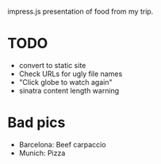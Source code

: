 impress.js presentation of food from my trip.

# TODO

* convert to static site
* Check URLs for ugly file names
* "Click globe to watch again"
* sinatra content length warning

# Bad pics

* Barcelona: Beef carpaccio
* Munich: Pizza
